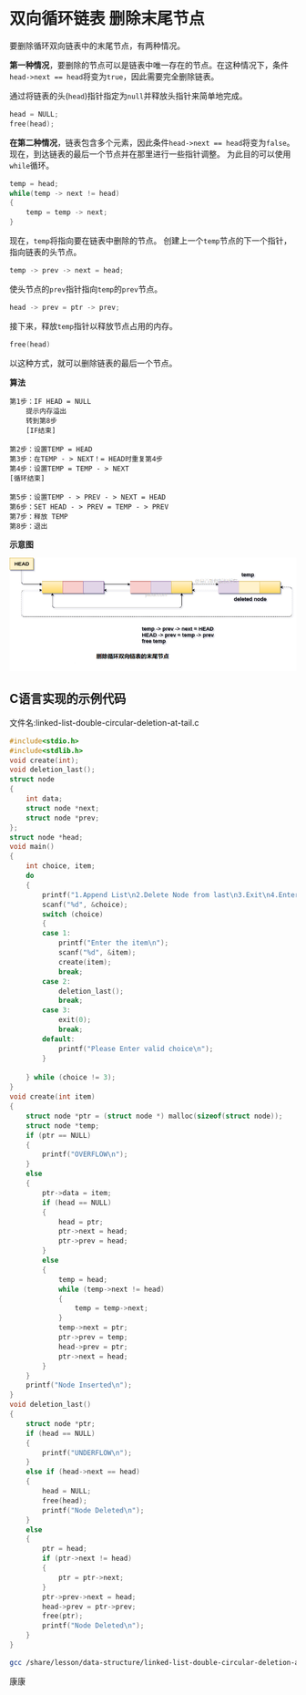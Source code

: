 # 双向循环链表 删除末尾节点 			

要删除循环双向链表中的末尾节点，有两种情况。

**第一种情况**，要删除的节点可以是链表中唯一存在的节点。在这种情况下，条件`head->next == head`将变为`true`，因此需要完全删除链表。

通过将链表的头(`head`)指针指定为`null`并释放头指针来简单地完成。

```c
head = NULL;   
free(head);
```

**在第二种情况**，链表包含多个元素，因此条件`head->next == head`将变为`false`。 现在，到达链表的最后一个节点并在那里进行一些指针调整。 为此目的可以使用`while`循环。

```c
temp = head;   
while(temp -> next != head)  
{  
    temp = temp -> next;  
}
```

现在，`temp`将指向要在链表中删除的节点。 创建上一个`temp`节点的下一个指针，指向链表的头节点。

```c
temp -> prev -> next = head;
```

使头节点的`prev`指针指向`temp`的`prev`节点。

```c
head -> prev = ptr -> prev;
```

接下来，释放`temp`指针以释放节点占用的内存。

```c
free(head)
```

以这种方式，就可以删除链表的最后一个节点。

**算法**

```
第1步：IF HEAD = NULL
    提示内存溢出
    转到第8步
    [IF结束]

第2步：设置TEMP = HEAD
第3步：在TEMP - > NEXT！= HEAD时重复第4步
第4步：设置TEMP = TEMP - > NEXT
[循环结束]

第5步：设置TEMP - > PREV - > NEXT = HEAD
第6步：SET HEAD - > PREV = TEMP - > PREV
第7步：释放 TEMP
第8步：退出
```

**示意图**

![img](./images/linked-list-double-circular-deletion-at-tail.png)

## C语言实现的示例代码

文件名:linked-list-double-circular-deletion-at-tail.c

```c
#include<stdio.h>  
#include<stdlib.h>  
void create(int);
void deletion_last();
struct node
{
    int data;
    struct node *next;
    struct node *prev;
};
struct node *head;
void main()
{
    int choice, item;
    do
    {
        printf("1.Append List\n2.Delete Node from last\n3.Exit\n4.Enter your choice?");
        scanf("%d", &choice);
        switch (choice)
        {
        case 1:
            printf("Enter the item\n");
            scanf("%d", &item);
            create(item);
            break;
        case 2:
            deletion_last();
            break;
        case 3:
            exit(0);
            break;
        default:
            printf("Please Enter valid choice\n");
        }

    } while (choice != 3);
}
void create(int item)
{
    struct node *ptr = (struct node *) malloc(sizeof(struct node));
    struct node *temp;
    if (ptr == NULL)
    {
        printf("OVERFLOW\n");
    }
    else
    {
        ptr->data = item;
        if (head == NULL)
        {
            head = ptr;
            ptr->next = head;
            ptr->prev = head;
        }
        else
        {
            temp = head;
            while (temp->next != head)
            {
                temp = temp->next;
            }
            temp->next = ptr;
            ptr->prev = temp;
            head->prev = ptr;
            ptr->next = head;
        }
    }
    printf("Node Inserted\n");
}
void deletion_last()
{
    struct node *ptr;
    if (head == NULL)
    {
        printf("UNDERFLOW\n");
    }
    else if (head->next == head)
    {
        head = NULL;
        free(head);
        printf("Node Deleted\n");
    }
    else
    {
        ptr = head;
        if (ptr->next != head)
        {
            ptr = ptr->next;
        }
        ptr->prev->next = head;
        head->prev = ptr->prev;
        free(ptr);
        printf("Node Deleted\n");
    }
}
```

```bash
gcc /share/lesson/data-structure/linked-list-double-circular-deletion-at-tail.c && ./a.out
```

康康